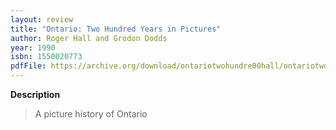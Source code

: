 ```yaml
---
layout: review
title: "Ontario: Two Hundred Years in Pictures"
author: Roger Hall and Grodon Dodds
year: 1990
isbn: 1550020773
pdfFile: https://archive.org/download/ontariotwohundre00hall/ontariotwohundre00hall.pdf
---
```

**Description**


> A picture history of Ontario
